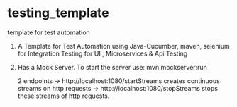 # testing_template
template for test automation

1. A Template for Test Automation using Java-Cucumber, maven, selenium for Integration Testing for UI , Microservices & Api Testing
2. Has a Mock Server. To start the server use:
	mvn mockserver:run
	
	2 endpoints
	-> http://localhost:1080/startStreams    creates continuous streams on http requests
	-> http://localhost:1080/stopStreams	 stops these streams of http requests.
